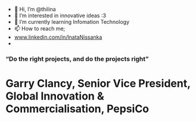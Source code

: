 - 👋 Hi, I’m @thilina
- 👀 I’m interested in innovative ideas :3
- 🌱 I’m currently learning Infomation Technology
- 📫 How to reach me;
-  www.linkedin.com/in/lnataNissanka
-  
### “Do the right projects, and do the projects right”
# Garry Clancy, Senior Vice President, Global Innovation & Commercialisation, PepsiCo
